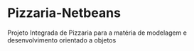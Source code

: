 # Pizzaria-Netbeans
Projeto Integrada de Pizzaria para a matéria de modelagem e desenvolvimento orientado a objetos
